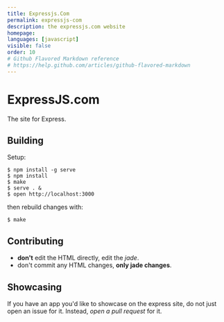 ```yaml
---
title: Expressjs.Com
permalink: expressjs-com
description: the expressjs.com website
homepage: 
languages: [javascript]
visible: false
order: 10
# Github Flavored Markdown reference
# https://help.github.com/articles/github-flavored-markdown
---
```



# ExpressJS.com

  The site for Express.

## Building

Setup:

```
$ npm install -g serve
$ npm install
$ make
$ serve . &
$ open http://localhost:3000
```

then rebuild changes with:

```
$ make
```

## Contributing

  - __don't__ edit the HTML directly, edit the _jade_.
  - don't commit any HTML changes, __only jade changes__.

## Showcasing

If you have an app you'd like to showcase on the express site,
do not just open an issue for it.
Instead, _open a pull request_ for it.
